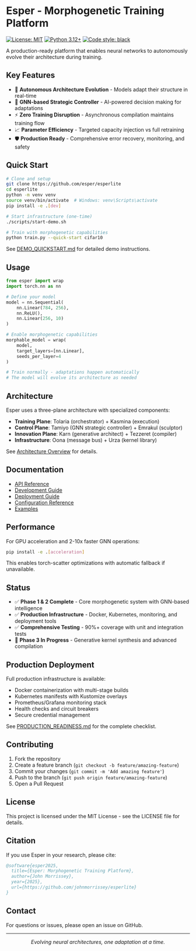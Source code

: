 # Esper - Morphogenetic Training Platform

[![License: MIT](https://img.shields.io/badge/License-MIT-blue.svg)](https://opensource.org/licenses/MIT)
[![Python 3.12+](https://img.shields.io/badge/python-3.12+-blue.svg)](https://www.python.org/downloads/)
[![Code style: black](https://img.shields.io/badge/code%20style-black-000000.svg)](https://github.com/psf/black)

A production-ready platform that enables neural networks to autonomously evolve their architecture during training.

## Key Features

- 🧬 **Autonomous Architecture Evolution** - Models adapt their structure in real-time
- 🧠 **GNN-based Strategic Controller** - AI-powered decision making for adaptations  
- ⚡ **Zero Training Disruption** - Asynchronous compilation maintains training flow
- 📈 **Parameter Efficiency** - Targeted capacity injection vs full retraining
- 🛡️ **Production Ready** - Comprehensive error recovery, monitoring, and safety

## Quick Start

```bash
# Clone and setup
git clone https://github.com/esper/esperlite
cd esperlite
python -m venv venv
source venv/bin/activate  # Windows: venv\Scripts\activate
pip install -e .[dev]

# Start infrastructure (one-time)
./scripts/start-demo.sh

# Train with morphogenetic capabilities
python train.py --quick-start cifar10
```

See [DEMO_QUICKSTART.md](DEMO_QUICKSTART.md) for detailed demo instructions.

## Usage

```python
from esper import wrap
import torch.nn as nn

# Define your model
model = nn.Sequential(
    nn.Linear(784, 256),
    nn.ReLU(),
    nn.Linear(256, 10)
)

# Enable morphogenetic capabilities
morphable_model = wrap(
    model,
    target_layers=[nn.Linear],
    seeds_per_layer=4
)

# Train normally - adaptations happen automatically
# The model will evolve its architecture as needed
```

## Architecture

Esper uses a three-plane architecture with specialized components:

- **Training Plane**: Tolaria (orchestrator) + Kasmina (execution)
- **Control Plane**: Tamiyo (GNN strategic controller) + Emrakul (sculptor)
- **Innovation Plane**: Karn (generative architect) + Tezzeret (compiler)
- **Infrastructure**: Oona (message bus) + Urza (kernel library)

See [Architecture Overview](docs/architecture/README.md) for details.

## Documentation

- [API Reference](docs/api/README.md)
- [Development Guide](CONTRIBUTING.md)
- [Deployment Guide](docs/deployment/README.md)
- [Configuration Reference](configs/README.md)
- [Examples](examples/README.md)

## Performance

For GPU acceleration and 2-10x faster GNN operations:

```bash
pip install -e .[acceleration]
```

This enables torch-scatter optimizations with automatic fallback if unavailable.

## Status

- ✅ **Phase 1 & 2 Complete** - Core morphogenetic system with GNN-based intelligence
- ✅ **Production Infrastructure** - Docker, Kubernetes, monitoring, and deployment tools
- ✅ **Comprehensive Testing** - 90%+ coverage with unit and integration tests
- 🚧 **Phase 3 In Progress** - Generative kernel synthesis and advanced compilation

## Production Deployment

Full production infrastructure is available:

- Docker containerization with multi-stage builds
- Kubernetes manifests with Kustomize overlays
- Prometheus/Grafana monitoring stack
- Health checks and circuit breakers
- Secure credential management

See [PRODUCTION_READINESS.md](docs/PRODUCTION_READINESS.md) for the complete checklist.

## Contributing

1. Fork the repository
2. Create a feature branch (`git checkout -b feature/amazing-feature`)
3. Commit your changes (`git commit -m 'Add amazing feature'`)
4. Push to the branch (`git push origin feature/amazing-feature`)
5. Open a Pull Request

## License

This project is licensed under the MIT License - see the LICENSE file for details.

## Citation

If you use Esper in your research, please cite:

```bibtex
@software{esper2025,
  title={Esper: Morphogenetic Training Platform},
  author={John Morrissey},
  year={2025},
  url={https://github.com/johnmorrissey/esperlite}
}
```

## Contact

For questions or issues, please open an issue on GitHub.

---

<p align="center">
  <i>Evolving neural architectures, one adaptation at a time.</i>
</p>
